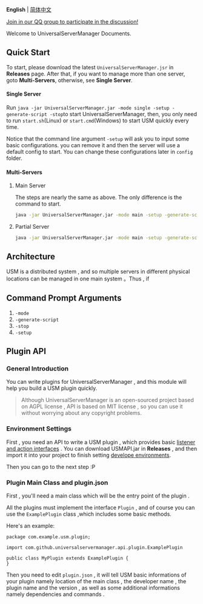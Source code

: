 **English** | [简体中文](index.md)

[Join in our QQ group to participate in the discussion!](https://qm.qq.com/cgi-bin/qm/qr?k=EOGFe43mN5UYC0RWwi0Gen_eSceN-d64&jump_from=webapi)

Welcome to UniversalServerManager Documents.

## Quick Start

To start, please download the latest `UniversalServerManager.jsr` in **Releases** page. After that, if you want to manage more than one server, goto **Multi-Servers**, otherwise, see **Single Server**.

#### Single Server

Run `java -jar UniversalServerManager.jar -mode single -setup -generate-script -stop`to start UniversalServerManager, then, you only need to run `start.sh`(Linux) or `start.cmd`(Windows) to start USM quickly every time.

Notice that the command line argument `-setup` will ask you to input some basic configurations. you can remove it and then the server will use a default config to start. You can change these configurations later in `config` folder.

#### Multi-Servers

1. Main Server

   The steps are nearly the same as above. The only difference is the command to start. 

   ```bash
   java -jar UniversalServerManager.jar -mode main -setup -generate-script -stop
   ```

2. Partial Server

   ```bash
   java -jar UniversalServerManager.jar -mode main -setup -generate-script -stop
   ```


## Architecture

USM is a distributed system , and so multiple servers in different physical locations can be managed in one main system 。Thus , if

## Command Prompt Arguments

1. `-mode`
2. `-generate-script`
3. `-stop`
4. `-setup`

## Plugin API

### General Introduction

You can write plugins for UniversalServerManager , and this module will help you build a USM plugin quickly.

> Although UniversalServerManager is an open-sourced project based on AGPL license , API is based on MIT license , so you can use it without worrying about any copyright problems.

### Environment Settings

First , you need an API to write a USM plugin , which provides basic <u>listener and action interfaces</u> . You can download USMAPI.jar in **Releases** , and then import it into your project to finish setting <u>develope environments</u>.

Then you can go to the next step :P

### Plugin Main Class and plugin.json

First , you'll need a main class which will be the entry point of the plugin .

All the plugins must implement the interface `Plugin` , and of course you can use the  `ExamplePlugin` class ,which includes some basic methods.

Here's an example:

```javaa
package com.example.usm.plugin;

import com.github.universalservermanager.api.plugin.ExamplePlugin

public class MyPlugin extends ExamplePlugin {
}
```

Then you need to edit `plugin.json` , it will tell USM basic informations of your plugin namely location of the main class , the developer name , the plugin name and the version , as well as some additional informations namely dependencies and commands .
